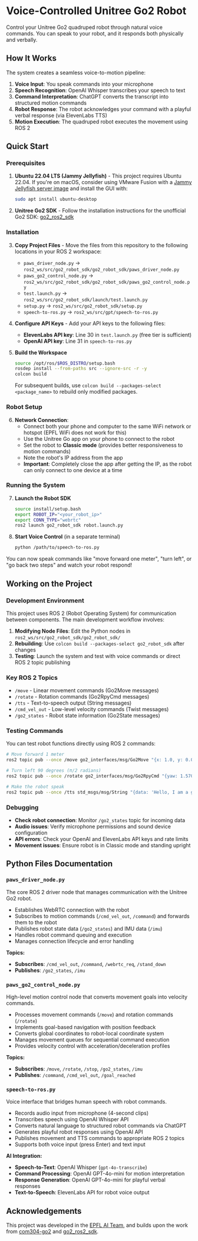 # Voice-Controlled Unitree Go2 Robot

Control your Unitree Go2 quadruped robot through natural voice commands. You can speak to your robot, and it responds both physically and verbally.

## How It Works

The system creates a seamless voice-to-motion pipeline:

1. **Voice Input**: You speak commands into your microphone
2. **Speech Recognition**: OpenAI Whisper transcribes your speech to text
3. **Command Interpretation**: ChatGPT converts the transcript into structured motion commands
4. **Robot Response**: The robot acknowledges your command with a playful verbal response (via ElevenLabs TTS)
5. **Motion Execution**: The quadruped robot executes the movement using ROS 2

## Quick Start

### Prerequisites
1. **Ubuntu 22.04 LTS (Jammy Jellyfish)** - This project requires Ubuntu 22.04. If you're on macOS, consider using VMware Fusion with a [Jammy Jellyfish server image](https://cdimage.ubuntu.com/releases/jammy/release/) and install the GUI with:
   ```bash
   sudo apt install ubuntu-desktop
   ```

2. **Unitree Go2 SDK** - Follow the installation instructions for the unofficial Go2 SDK: [go2_ros2_sdk](https://github.com/abizovnuralem/go2_ros2_sdk)

### Installation

3. **Copy Project Files** - Move the files from this repository to the following locations in your ROS 2 workspace:

   - `paws_driver_node.py` → `ros2_ws/src/go2_robot_sdk/go2_robot_sdk/paws_driver_node.py`
   - `paws_go2_control_node.py` → `ros2_ws/src/go2_robot_sdk/go2_robot_sdk/paws_go2_control_node.py`
   - `test.launch.py` → `ros2_ws/src/go2_robot_sdk/launch/test.launch.py`
   - `setup.py` → `ros2_ws/src/go2_robot_sdk/setup.py`
   - `speech-to-ros.py` → `ros2_ws/src/gpt/speech-to-ros.py`

4. **Configure API Keys** - Add your API keys to the following files:
   - **ElevenLabs API key**: Line 30 in `test.launch.py` (free tier is sufficient)
   - **OpenAI API key**: Line 31 in `speech-to-ros.py`

5. **Build the Workspace**
   ```bash
   source /opt/ros/$ROS_DISTRO/setup.bash
   rosdep install --from-paths src --ignore-src -r -y
   colcon build
   ```
   
   For subsequent builds, use `colcon build --packages-select <package_name>` to rebuild only modified packages.

### Robot Setup

6. **Network Connection**:
   - Connect both your phone and computer to the same WiFi network or hotspot (EPFL WiFi does not work for this)
   - Use the Unitree Go app on your phone to connect to the robot
   - Set the robot to **Classic mode** (provides better responsiveness to motion commands)
   - Note the robot's IP address from the app
   - **Important**: Completely close the app after getting the IP, as the robot can only connect to one device at a time

### Running the System

7. **Launch the Robot SDK**
   ```bash
   source install/setup.bash
   export ROBOT_IP="<your_robot_ip>"
   export CONN_TYPE="webrtc"
   ros2 launch go2_robot_sdk robot.launch.py
   ```

8. **Start Voice Control** (in a separate terminal)
   ```bash
   python /path/to/speech-to-ros.py
   ```

You can now speak commands like "move forward one meter", "turn left", or "go back two steps" and watch your robot respond!

## Working on the Project

### Development Environment

This project uses ROS 2 (Robot Operating System) for communication between components. The main development workflow involves:

1. **Modifying Node Files**: Edit the Python nodes in `ros2_ws/src/go2_robot_sdk/go2_robot_sdk/`
2. **Rebuilding**: Use `colcon build --packages-select go2_robot_sdk` after changes
3. **Testing**: Launch the system and test with voice commands or direct ROS 2 topic publishing

### Key ROS 2 Topics

- `/move` - Linear movement commands (Go2Move messages)
- `/rotate` - Rotation commands (Go2RpyCmd messages)
- `/tts` - Text-to-speech output (String messages)
- `/cmd_vel_out` - Low-level velocity commands (Twist messages)
- `/go2_states` - Robot state information (Go2State messages)

### Testing Commands

You can test robot functions directly using ROS 2 commands:

```bash
# Move forward 1 meter
ros2 topic pub --once /move go2_interfaces/msg/Go2Move "{x: 1.0, y: 0.0}"

# Turn left 90 degrees (π/2 radians)
ros2 topic pub --once /rotate go2_interfaces/msg/Go2RpyCmd "{yaw: 1.5708}"

# Make the robot speak
ros2 topic pub --once /tts std_msgs/msg/String "{data: 'Hello, I am a good dog!'}"
```

### Debugging

- **Check robot connection**: Monitor `/go2_states` topic for incoming data
- **Audio issues**: Verify microphone permissions and sound device configuration
- **API errors**: Check your OpenAI and ElevenLabs API keys and rate limits
- **Movement issues**: Ensure robot is in Classic mode and standing upright

## Python Files Documentation

### `paws_driver_node.py`
The core ROS 2 driver node that manages communication with the Unitree Go2 robot.

- Establishes WebRTC connection with the robot
- Subscribes to motion commands (`/cmd_vel_out`, `/command`) and forwards them to the robot
- Publishes robot state data (`/go2_states`) and IMU data (`/imu`)
- Handles robot command queuing and execution
- Manages connection lifecycle and error handling

**Topics:**
- **Subscribes**: `/cmd_vel_out`, `/command`, `/webrtc_req`, `/stand_down`
- **Publishes**: `/go2_states`, `/imu`

### `paws_go2_control_node.py`
High-level motion control node that converts movement goals into velocity commands.

- Processes movement commands (`/move`) and rotation commands (`/rotate`)
- Implements goal-based navigation with position feedback
- Converts global coordinates to robot-local coordinate system
- Manages movement queues for sequential command execution
- Provides velocity control with acceleration/deceleration profiles

**Topics:**
- **Subscribes**: `/move`, `/rotate`, `/stop`, `/go2_states`, `/imu`
- **Publishes**: `/command`, `/cmd_vel_out`, `/goal_reached`

### `speech-to-ros.py`
Voice interface that bridges human speech with robot commands.

- Records audio input from microphone (4-second clips)
- Transcribes speech using OpenAI Whisper API
- Converts natural language to structured robot commands via ChatGPT
- Generates playful robot responses using OpenAI API
- Publishes movement and TTS commands to appropriate ROS 2 topics
- Supports both voice input (press Enter) and text input

**AI Integration:**
- **Speech-to-Text**: OpenAI Whisper (`gpt-4o-transcribe`)
- **Command Processing**: OpenAI GPT-4o-mini for motion interpretation
- **Response Generation**: OpenAI GPT-4o-mini for playful verbal responses
- **Text-to-Speech**: ElevenLabs API for robot voice output

## Acknowledgements

This project was developed in the [EPFL AI Team](https://epflaiteam.ch/), and builds upon the work from [com304-go2](https://github.com/dyvrl/com304-go2) and [go2_ros2_sdk](https://github.com/abizovnuralem/go2_ros2_sdk).
